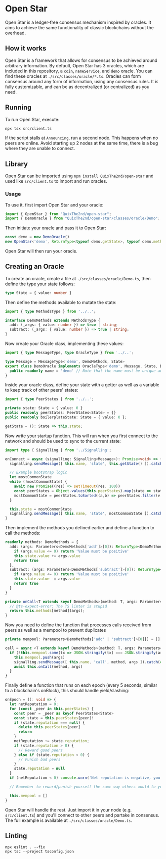 # Open Star
Open Star is a ledger-free consensus mechanism inspired by oracles. It aims to achieve the same functionality of classic blockchains without the overhead.

## How it works
Open Star is a framework that allows for consensus to be achieved around arbitrary information. By default, Open Star has 3 oracles, which are included in this repository, a `coin`, `nameService`, and `demo` oracle. You can find these oracles at `./src/classes/oracle/*.ts`. Oracles can form consensus around any form of information, using any consensus rules. It is fully customizable, and can be as decentralized (or centralized) as you need.

## Running
To run Open Star, execute:
```sh
npx tsx src/client.ts
```

If the script stalls at `Announcing`, run a second node. This happens when no peers are online. Avoid starting up 2 nodes at the same time, there is a bug where they are unable to connect.

## Library
Open Star can be imported using `npm install QuixThe2nd/open-star` and used like `src/client.ts` to import and run oracles.

### Usage
To use it, first import Open Star and your oracle:
```ts
import { OpenStar } from "QuixThe2nd/open-star";
import { DemoOracle } from "QuixThe2nd/open-star/classes/oracle/Demo";
```

Then initiate your oracle and pass it to Open Star:
```ts
const demo = new DemoOracle()
new OpenStar<'demo', ReturnType<typeof demo.getState>, typeof demo.methods, typeof demo>(demo)
```

Open Star will then run your oracle.

## Creating an Oracle
To create an oracle, create a file at `./src/classes/oracle/Demo.ts`, then define the type your state follows:
```ts
type State = { value: number }
```

Then define the methods available to mutate the state:
```ts
import { type MethodsType } from '../..';

interface DemoMethods extends MethodsType {
  add: (_args: { value: number }) => true | string;
  subtract: (_args: { value: number }) => true | string;
}
```

Now create your Oracle class, implementing these values:

```ts
import { type MessageType, type OracleType } from '../..';

type Message = MessageType<'demo', DemoMethods, State>
export class DemoOracle implements OracleType<'demo', Message, State, DemoMethods> {
  public readonly name = 'demo' // Note that the name must be unique and not used by other oracles
}
```

Inside your oracle class, define your state with a getter as well as a variable to keep track of other peers' states:
```ts
import { type PeerStates } from '../..';

private state: State = { value: 0 }
public readonly peerStates: PeerStates<State> = {}
public readonly boilerplateState: State = { value: 0 };

getState = (): State => this.state;
```

Now write your startup function. This will run when you first connect to the network and should be used to sync to the current state:
```ts
import type { Signalling } from '../Signalling';

onConnect = async (signalling: Signalling<Message>): Promise<void> => {
  signalling.sendMessage([ this.name, 'state', this.getState() ]).catch(console.error)

  // Example bootstrap logic
  let mostCommonState
  while (!mostCommonState) {
    await new Promise((res) => setTimeout(res, 100))
    const peerStates = Object.values(this.peerStates).map(state => state.lastReceive)
    mostCommonState = peerStates.toSorted((a,b) => peerStates.filter(v => v===a).length - peerStates.filter(v => v===b).length).pop()
  }

  this.state = mostCommonState
  signalling.sendMessage([ this.name, 'state', mostCommonState ]).catch(console.error)
}
```

Then implement the methods you defined earlier and define a function to call the methods:
```ts
readonly methods: DemoMethods = {
  add: (args: Parameters<DemoMethods['add']>[0]): ReturnType<DemoMethods['add']> => {
    if (args.value <= 0) return 'Value must be positive'
    this.state.value += args.value
    return true
  },
  subtract: (args: Parameters<DemoMethods['subtract']>[0]): ReturnType<DemoMethods['subtract']> => {
    if (args.value <= 0) return 'Value must be positive'
    this.state.value -= args.value
    return true
  }
}

private onCall<T extends keyof DemoMethods>(method: T, args: Parameters<DemoMethods[T]>[0]): ReturnType<DemoMethods[T]> {
  // @ts-expect-error: The TS linter is stupid
  return this.methods[method](args);
}
```

Now you need to define the function that processes calls received from peers as well as a mempool to prevent duplicates
```ts
private mempool: Parameters<DemoMethods['add' | 'subtract']>[0][] = []

call = async <T extends keyof DemoMethods>(method: T, args: Parameters<DemoMethods[T]>[0], signalling: Signalling<Message>): Promise<void> => {
  if (!this.mempool.some(tx => JSON.stringify(tx) === JSON.stringify(args))) { // This should be done via signatures or something similar
    this.mempool.push(args)
    signalling.sendMessage([ this.name, 'call', method, args ]).catch(console.error)
    await this.onCall(method, args)
  }
}
```

Finally define a function that runs on each epoch (every 5 seconds, similar to a blockchain's onBlock), this should handle yield/slashing:
```ts
onEpoch = (): void => {
  let netReputation = 0;
  for (const _peer in this.peerStates) {
    const peer = _peer as keyof PeerStates<State>
    const state = this.peerStates[peer]!
    if (state.reputation === null) {
      delete this.peerStates[peer]
      return
    }
    netReputation += state.reputation;
    if (state.reputation > 0) {
      // Reward good peers
    } else if (state.reputation < 0) {
      // Punish bad peers
    }
    state.reputation = null
  }
  if (netReputation < 0) console.warn('Net reputation is negative, you may be out of sync')

  // Remember to reward/punish yourself the same way others would to you

  this.mempool = []
}
```

Open Star will handle the rest. Just import it in your node (e.g. `src/client.ts`) and you'll connect to other peers and partake in consensus. The full example is available at `./src/classes/oracle/Demo.ts`.

## Linting
```
npx eslint . --fix
npx tsc --project tsconfig.json
```
